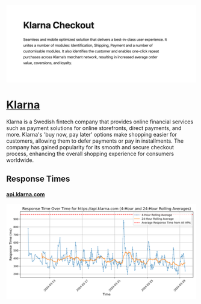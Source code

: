 [![Visit Klarna](imagePreview.png)](https://klarna.com)

# [Klarna](https://klarna.com)

Klarna is a Swedish fintech company that provides online financial services such as payment solutions for online storefronts, direct payments, and more. Klarna's 'buy now, pay later' options make shopping easier for customers, allowing them to defer payments or pay in installments. The company has gained popularity for its smooth and secure checkout process, enhancing the overall shopping experience for consumers worldwide.

## Response Times

#### [api.klarna.com](https://api.klarna.com)

![api.klarna.com](response-time-charts/6170692e6b6c61726e612e636f6d.svg)
